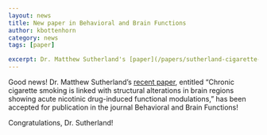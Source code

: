 ```yaml
---
layout: news
title: New paper in Behavioral and Brain Functions
author: kbottenhorn
category: news
tags: [paper]

excerpt: Dr. Matthew Sutherland's [paper](/papers/sutherland-cigarette-structure) published in Behavioral and Brain Functions!
---
```


Good news! Dr. Matthew Sutherland’s [recent paper](/papers/sutherland-cigarette-structure), entitled “Chronic cigarette smoking is linked with structural alterations in brain regions showing acute nicotinic drug-induced functional modulations,” has been accepted for publication in the journal Behavioral and Brain Functions!

Congratulations, Dr. Sutherland!
